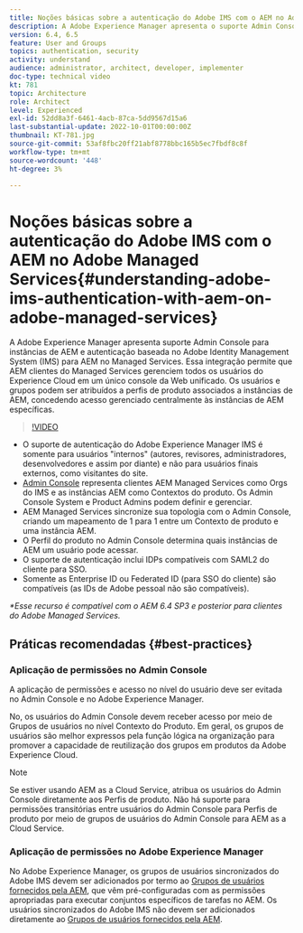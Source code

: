 ```yaml
---
title: Noções básicas sobre a autenticação do Adobe IMS com o AEM no Adobe Managed Services
description: A Adobe Experience Manager apresenta o suporte Admin Console para instâncias de AEM e a autenticação baseada no Adobe IMS (Identity Management System) para AEM no Managed Services.   Essa integração permite que AEM clientes do Managed Services gerenciem todos os usuários do Experience Cloud em um único console da Web unificado. Usuários e grupos podem ser atribuídos a perfis de produtos associados a instâncias de AEM, concedendo acesso gerenciado centralmente às instâncias de AEM específicas.
version: 6.4, 6.5
feature: User and Groups
topics: authentication, security
activity: understand
audience: administrator, architect, developer, implementer
doc-type: technical video
kt: 781
topic: Architecture
role: Architect
level: Experienced
exl-id: 52dd8a3f-6461-4acb-87ca-5dd9567d15a6
last-substantial-update: 2022-10-01T00:00:00Z
thumbnail: KT-781.jpg
source-git-commit: 53af8fbc20ff21abf8778bbc165b5ec7fbdf8c8f
workflow-type: tm+mt
source-wordcount: '448'
ht-degree: 3%

---
```


# Noções básicas sobre a autenticação do Adobe IMS com o AEM no Adobe Managed Services{#understanding-adobe-ims-authentication-with-aem-on-adobe-managed-services}

A Adobe Experience Manager apresenta suporte Admin Console para instâncias de AEM e autenticação baseada no Adobe Identity Management System (IMS) para AEM no Managed Services.   Essa integração permite que AEM clientes do Managed Services gerenciem todos os usuários do Experience Cloud em um único console da Web unificado. Os usuários e grupos podem ser atribuídos a perfis de produto associados a instâncias de AEM, concedendo acesso gerenciado centralmente às instâncias de AEM específicas.

>[!VIDEO](https://video.tv.adobe.com/v/26170?quality=12&learn=on)

* O suporte de autenticação do Adobe Experience Manager IMS é somente para usuários &quot;internos&quot; (autores, revisores, administradores, desenvolvedores e assim por diante) e não para usuários finais externos, como visitantes do site.
* [Admin Console](https://adminconsole.adobe.com/) representa clientes AEM Managed Services como Orgs do IMS e as instâncias AEM como Contextos do produto. Os Admin Console System e Product Admins podem definir e gerenciar.
* AEM Managed Services sincronize sua topologia com o Admin Console, criando um mapeamento de 1 para 1 entre um Contexto de produto e uma instância AEM.
* O Perfil do produto no Admin Console determina quais instâncias de AEM um usuário pode acessar.
* O suporte de autenticação inclui IDPs compatíveis com SAML2 do cliente para SSO.
* Somente as Enterprise ID ou Federated ID (para SSO do cliente) são compatíveis (as IDs de Adobe pessoal não são compatíveis).

*&#42;Esse recurso é compatível com o AEM 6.4 SP3 e posterior para clientes do Adobe Managed Services.*

## Práticas recomendadas {#best-practices}

### Aplicação de permissões no Admin Console

A aplicação de permissões e acesso no nível do usuário deve ser evitada no Admin Console e no Adobe Experience Manager.

No, os usuários do Admin Console devem receber acesso por meio de Grupos de usuários no nível Contexto do Produto. Em geral, os grupos de usuários são melhor expressos pela função lógica na organização para promover a capacidade de reutilização dos grupos em produtos da Adobe Experience Cloud.

>[!NOTE]
>
> Se estiver usando AEM as a Cloud Service, atribua os usuários do Admin Console diretamente aos Perfis de produto. Não há suporte para permissões transitórias entre usuários do Admin Console para Perfis de produto por meio de grupos de usuários do Admin Console para AEM as a Cloud Service.

### Aplicação de permissões no Adobe Experience Manager

No Adobe Experience Manager, os grupos de usuários sincronizados do Adobe IMS devem ser adicionados por termo ao [Grupos de usuários fornecidos pela AEM](https://experienceleague.adobe.com/docs/experience-manager-65/administering/security/security.html?lang=pt-BR), que vêm pré-configuradas com as permissões apropriadas para executar conjuntos específicos de tarefas no AEM. Os usuários sincronizados do Adobe IMS não devem ser adicionados diretamente ao [Grupos de usuários fornecidos pela AEM](https://experienceleague.adobe.com/docs/experience-manager-65/administering/security/security.html?lang=pt-BR).
